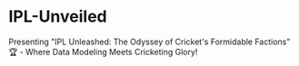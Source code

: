 # IPL-Unveiled
Presenting "IPL Unleashed: The Odyssey of Cricket's Formidable Factions" 🏆 - Where Data Modeling Meets Cricketing Glory!
